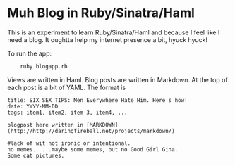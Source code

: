 # Muh Blog in Ruby/Sinatra/Haml
This is an experiment to learn Ruby/Sinatra/Haml and because I feel like I need a blog.  It oughtta help my internet presence a bit, hyuck hyuck!

To run the app:
```bash
    ruby blogapp.rb
```

Views are written in Haml.  Blog posts are written in Markdown.  At the top of each post is a bit of YAML.  The format is

```
title: SIX SEX TIPS: Men Everywhere Hate Him. Here's how!
date: YYYY-MM-DD
tags: item1, item2, item 3, item4, ...

blogpost here written in [MARKDOWN](http://http://daringfireball.net/projects/markdown/)

#lack of wit not ironic or intentional.
no memes.  ...maybe some memes, but no Good Girl Gina.
Some cat pictures.
```
